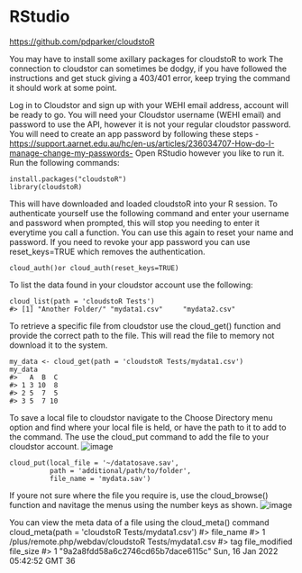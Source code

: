 # RStudio

https://github.com/pdparker/cloudstoR

You may have to install some axillary packages for cloudstoR to work
The connection to cloudstor can sometimes be dodgy, if you have followed the instructions and get stuck giving a 403/401 error, keep trying the command it should work at some point.

Log in to Cloudstor and sign up with your WEHI email address, account will be ready to go.
You will need your Cloudstor username (WEHI email) and password to use the API, however it is not your regular cloudstor password. You will need to create an app password by following these steps - https://support.aarnet.edu.au/hc/en-us/articles/236034707-How-do-I-manage-change-my-passwords-
Open RStudio however you like to run it.
Run the following commands:
```
install.packages("cloudstoR")
library(cloudstoR)
```

This will have downloaded and loaded cloudstoR into your R session. 
To authenticate yourself use the following command and enter your username and password when prompted, this will stop you needing to enter it everytime you call a function. You can use this again to reset your name and password. If you need to revoke your app password you can use reset_keys=TRUE which removes the authentication.
```
cloud_auth()or cloud_auth(reset_keys=TRUE)
```

To list the data found in your cloudstor account use the following:
```
cloud_list(path = 'cloudstoR Tests')
#> [1] "Another Folder/" "mydata1.csv"     "mydata2.csv"
```

To retrieve a specific file from cloudstor use the cloud_get() function and provide the correct path to the file. This will read the file to memory not download it to the system.
```
my_data <- cloud_get(path = 'cloudstoR Tests/mydata1.csv')
my_data
#>   A  B  C
#> 1 3 10  8
#> 2 5  7  5
#> 3 5  7 10
```

To save a local file to cloudstor navigate to the Choose Directory menu option and find where your local file is held, or have the path to it to add to the command. The use the cloud_put command to add the file to your cloudstor account. 
![image](https://user-images.githubusercontent.com/13778200/184053557-3130fc7e-67b3-41ea-af4f-d3d9e4524f82.png)

```
cloud_put(local_file = '~/datatosave.sav',
          path = 'additional/path/to/folder',
          file_name = 'mydata.sav')
```
If youre not sure where the file you require is, use the cloud_browse() function and navitage the menus using the number keys as shown.
![image](https://user-images.githubusercontent.com/13778200/184053577-c41c3098-a023-4bce-a6ff-5e4ffdabf823.png)

You can view the meta data of a file using the cloud_meta() command
cloud_meta(path = 'cloudstoR Tests/mydata1.csv')
#>                                             file_name
#> 1 /plus/remote.php/webdav/cloudstoR Tests/mydata1.csv
#>                                  tag                 file_modified file_size
#> 1 "9a2a8fdd58a6c2746cd65b7dace6115c" Sun, 16 Jan 2022 05:42:52 GMT        36
